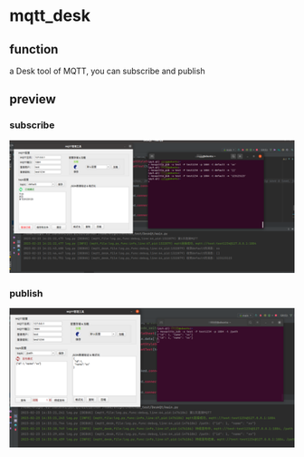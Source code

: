 # mqtt_desk

## function

a Desk tool of MQTT, you can subscribe and publish

## preview

### subscribe

![preview1](images/subscribe_prev1.png)

### publish

![preview2](images/publish_prev1.png)
